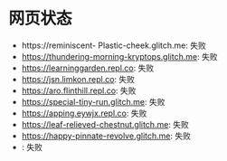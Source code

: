 # 网页状态
- https://reminiscent- Plastic-cheek.glitch.me: 失败
- https://thundering-morning-kryptops.glitch.me: 失败
- https://learninggarden.repl.co: 失败
- https://jsn.limkon.repl.co: 失败
- https://aro.flinthill.repl.co: 失败
- https://special-tiny-run.glitch.me: 失败
- https://apping.eywjx.repl.co: 失败
- https://leaf-relieved-chestnut.glitch.me: 失败
- https://happy-pinnate-revolve.glitch.me: 失败
- : 失败
